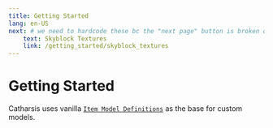 ```yaml
---
title: Getting Started
lang: en-US
next: # we need to hardcode these bc the "next page" button is broken on index pages
    text: Skyblock Textures
    link: /getting_started/skyblock_textures
---
```


# Getting Started

Catharsis uses vanilla [`Item Model Definitions`](https://minecraft.wiki/w/Items_model_definition#select) as the base for custom models.
